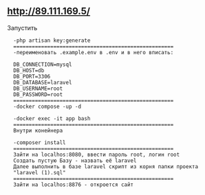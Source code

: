 ## http://89.111.169.5/

Запустить 

      -php artisan key:generate
      ====================================================
      -переименовать .example.env в .env и в него вписать:

      DB_CONNECTION=mysql
      DB_HOST=db
      DB_PORT=3306
      DB_DATABASE=laravel
      DB_USERNAME=root
      DB_PASSWORD=root
      ====================================================
      -docker compose -up -d
      
      -docker exec -it app bash
      ====================================================
      Внутри конейнера

      -composer install
      ====================================================
      Зайти на localhos:8080, ввести пароль root, логин root
      Создать пустую Базу - назвать её laravel
      Далее выполнить в базе laravel скрипт из корня папки проекта 
      "laravel (1).sql"
      ====================================================
      Зайти на localhos:8876 - откроется сайт


